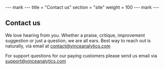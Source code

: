 --- mark ---
title = "Contact us"
section = "site"
weight = 100
--- mark ---


## Contact us

We love hearing from you. Whether a praise, critique, improvement suggestion or just a question, we are all ears. Best way to reach out is naturally, via email at <contact@vinceanalytics.com>

For support questions for our paying customers please send us email via
<support@vinceanalytics.com>
